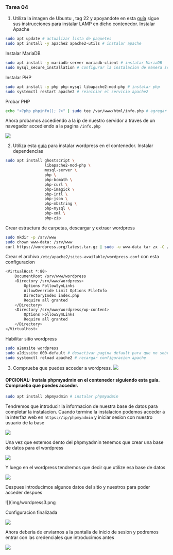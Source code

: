 ### Tarea 04
1. Utiliza la imagen de Ubuntu , tag 22 y apoyandote en esta [guía](https://www.itzgeek.com/how-tos/linux/ubuntu-how-tos/install-lamp-stack-apache-mariadb-php-on-ubuntu-22-04.html#Method_1_Install_LAMP_Stack_Manually_One_by_one) sigue sus instrucciones para instalar LAMP en dicho contenedor.
Instalar Apache
```sh
sudo apt update # actualizar lista de paquetes
sudo apt install -y apache2 apache2-utils # instalar apache
```
Instalar MariaDB
```sh
sudo apt install -y mariadb-server mariadb-client # instalar MariaDB
sudo mysql_secure_installation # configurar la instalacion de manera segura
```
Instalar PHP
```sh
sudo apt install -y php php-mysql libapache2-mod-php # instalar php
sudo systemctl restart apache2 # reiniciar el servicio apache2
```
Probar PHP
```sh
echo "<?php phpinfo(); ?>" | sudo tee /var/www/html/info.php # agregar fichero de prueba al directorio html default
```
Ahora probamos accediendo a la ip de nuestro servidor a traves de un navegador accediendo a la pagina `/info.php`

![](img/php.png)

2. Utiliza esta [guía](https://ubuntu.com/tutorials/install-and-configure-wordpress#1-overview) para instalar wordpress en el contenedor.
Instalar dependencias
```sh
sudo apt install ghostscript \
                 libapache2-mod-php \
                 mysql-server \
                 php \
                 php-bcmath \
                 php-curl \
                 php-imagick \
                 php-intl \
                 php-json \
                 php-mbstring \
                 php-mysql \
                 php-xml \
                 php-zip

```
Crear estructura de carpetas, descargar y extraer wordpress
```sh
sudo mkdir -p /srv/www
sudo chown www-data: /srv/www
curl https://wordpress.org/latest.tar.gz | sudo -u www-data tar zx -C /srv/www
```
Crear el archivo `/etc/apache2/sites-available/wordpress.conf` con esta configuracion
```sh
<VirtualHost *:80>
    DocumentRoot /srv/www/wordpress
    <Directory /srv/www/wordpress>
        Options FollowSymLinks
        AllowOverride Limit Options FileInfo
        DirectoryIndex index.php
        Require all granted
    </Directory>
    <Directory /srv/www/wordpress/wp-content>
        Options FollowSymLinks
        Require all granted
    </Directory>
</VirtualHost>
```
Habilitar sitio wordpress
```sh
sudo a2ensite wordpress
sudo a2dissite 000-default # desactivar pagina default para que no sobreeescriba el postgres
sudo systemctl reload apache2 # recargar configuracion apache
```
3. Comprueba que puedes acceder a wordpress. 
![](img/wordpress.png)

#### OPCIONAL: Instala phpmyadmin en el contenedor siguiendo esta guía. Comprueba que puedes acceder.
```sh
sudo apt install phpmyadmin # instalar phpmyadmin
```
Tendremos que introducir la informacion de nuestra base de datos para completar la instalacion.
Cuando termine la instalacion podemos acceder a la interfaz web en `https://ip/phpmyadmin` y iniciar sesion con nuestro usuario de la base

![](img/php2.png)

Una vez que estemos dento del phpmyadmin tenemos que crear una base de datos para el wordpress

![](img/php3.png)

Y luego en el wordpress tendremos que decir que utilize esa base de datos

![](img/wordpress2.png)

Despues introducimos algunos datos del sitio y nuestros para poder acceder despues

![](img/wordpress3.png

Configuracion finalizada

![](img/wordpress4.png)

Ahora deberia de enviarnos a la pantalla de inicio de sesion y podremos entrar con las credenciales que introducimos antes

![](img/wordpress5.png)
